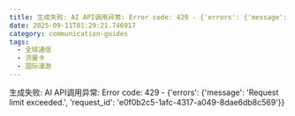 ```yaml
---
title: 生成失败: AI API调用异常: Error code: 429 - {'errors': {'message': 'Request limit exceeded.', 'request_id': 'e37aec27-9ced-4e81-b11d-3c73705a6182'}}
date: 2025-09-11T01:29:21.746917
category: communication-guides
tags:
  - 全球通信
  - 流量卡
  - 国际漫游
---
```


生成失败: AI API调用异常: Error code: 429 - {'errors': {'message': 'Request limit exceeded.', 'request_id': 'e0f0b2c5-1afc-4317-a049-8dae6db8c569'}}